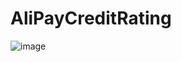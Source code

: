 # AliPayCreditRating
![image](https://github.com/ButBueatiful/dotvim/raw/master/screenshots/vim-screenshot.jpg)
